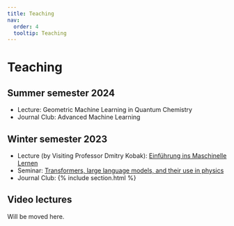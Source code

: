 ```yaml
---
title: Teaching
nav:
  order: 4
  tooltip: Teaching
---
```


# Teaching

## Summer semester 2024 

* Lecture: Geometric Machine Learning in Quantum Chemistry
* Journal Club: Advanced Machine Learning

## Winter semester 2023

* Lecture (by Visiting Professor Dmitry Kobak): [Einführung ins Maschinelle Lernen](https://dkobak.github.io/teaching/einfuehrung-ins-ml/)
* Seminar: [Transformers, large language models, and their use in physics](https://dkobak.github.io/teaching/transformers-llm-seminar/)
* Journal Club: 
{% include section.html %}

## Video lectures

Will be moved here. 
